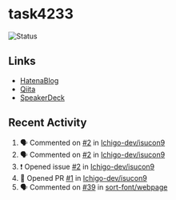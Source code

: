 # task4233
![Status](https://github-readme-stats.vercel.app/api?username=task4233&count_private=true&show_icons=true&theme=chartreuse-dark)

## Links
 - [HatenaBlog](https://task4233.hatenablog.com/)
 - [Qiita](https://qiita.com/task4233)
 - [SpeakerDeck](https://speakerdeck.com/task4233)

## Recent Activity
<!--START_SECTION:activity-->
1. 🗣 Commented on [#2](https://github.com/Ichigo-dev/isucon9/issues/2) in [Ichigo-dev/isucon9](https://github.com/Ichigo-dev/isucon9)
2. 🗣 Commented on [#2](https://github.com/Ichigo-dev/isucon9/issues/2) in [Ichigo-dev/isucon9](https://github.com/Ichigo-dev/isucon9)
3. ❗️ Opened issue [#2](https://github.com/Ichigo-dev/isucon9/issues/2) in [Ichigo-dev/isucon9](https://github.com/Ichigo-dev/isucon9)
4. 💪 Opened PR [#1](https://github.com/Ichigo-dev/isucon9/pull/1) in [Ichigo-dev/isucon9](https://github.com/Ichigo-dev/isucon9)
5. 🗣 Commented on [#39](https://github.com/sort-font/webpage/issues/39) in [sort-font/webpage](https://github.com/sort-font/webpage)
<!--END_SECTION:activity-->
